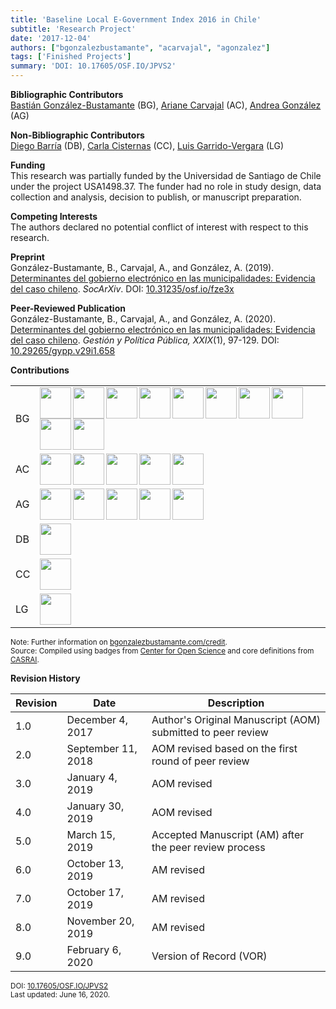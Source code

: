 ```yaml
---
title: 'Baseline Local E-Government Index 2016 in Chile'
subtitle: 'Research Project'
date: '2017-12-04'
authors: ["bgonzalezbustamante", "acarvajal", "agonzalez"]
tags: ['Finished Projects']
summary: 'DOI: 10.17605/OSF.IO/JPVS2'
---
```


**Bibliographic Contributors** <br />
[Bastián González-Bustamante](../../) (BG), [Ariane Carvajal](../../authors/acarvajal) (AC), [Andrea González](../../authors/agonzalez) (AG)

**Non-Bibliographic Contributors** <br />
[Diego Barría](../../authors/dbarria) (DB), [Carla Cisternas](../../authors/ccisternas) (CC), [Luis Garrido-Vergara](../../authors/lgarridovergara) (LG)

**Funding** <br />
This research was partially funded by the Universidad de Santiago de Chile under the project USA1498.37. The funder had no role in study design, data collection and analysis, decision to publish, or manuscript preparation.

**Competing Interests** <br />
The authors declared no potential conflict of interest with respect to this research.

**Preprint** <br />
González-Bustamante, B., Carvajal, A., and González, A. (2019). [Determinantes del gobierno electrónico en las municipalidades: Evidencia del caso chileno](../../publication/determinantes-del-gobierno-electronico-en-las-municipalidades/). *SocArXiv*. DOI: [10.31235/osf.io/fze3x](http://doi.org/10.31235/osf.io/fze3x)

**Peer-Reviewed Publication** <br />
González-Bustamante, B., Carvajal, A., and González, A. (2020). [Determinantes del gobierno electrónico en las municipalidades: Evidencia del caso chileno](../../publication/determinantes-del-gobierno-electronico-en-las-municipalidades/). *Gestión y Política Pública, XXIX*(1), 97-129. DOI: [10.29265/gypp.v29i1.658](https://doi.org/10.29265/gypp.v29i1.658) <br />

**Contributions** 

| | |
|---|---|
| BG | [<img src="../../credit/conceptualization.png" align="left" width="50" />](../../credit/conceptualization.png) [<img src="../../credit/formal_analysis.png" align="left" width="50" />](../../credit/formal_analysis.png) [<img src="../../credit/methodology.png" align="left" width="50" />](../../credit/methodology.png) [<img src="../../credit/project_administration.png" align="left" width="50" />](../../credit/project_administration.png) [<img src="../../credit/resources.png" align="left" width="50" />](../../credit/resources.png) [<img src="../../credit/computation.png" align="left" width="50" />](../../credit/computation.png) [<img src="../../credit/supervision.png" align="left" width="50" />](../../credit/supervision.png) [<img src="../../credit/data_visualization.png" align="left" width="50" />](../../credit/data_visualization.png) [<img src="../../credit/writing_initial_draft.png" align="left" width="50" />](../../credit/writing_initial_draft.png) [<img src="../../credit/writing_review.png" align="left" width="50" />](../../credit/writing_review.png) |
| AC | [<img src="../../credit/data_curation.png" align="left" width="50" />](../../credit/data_curation.png) [<img src="../../credit/investigation.png" align="left" width="50" />](../../credit/investigation.png) [<img src="../../credit/resources.png" align="left" width="50" />](../../credit/resources.png) [<img src="../../credit/writing_initial_draft.png" align="left" width="50" />](../../credit/writing_initial_draft.png) [<img src="../../credit/writing_review.png" align="left" width="50" />](../../credit/writing_review.png) |
| AG | [<img src="../../credit/data_curation.png" align="left" width="50" />](../../credit/data_curation.png) [<img src="../../credit/investigation.png" align="left" width="50" />](../../credit/investigation.png) [<img src="../../credit/resources.png" align="left" width="50" />](../../credit/resources.png) [<img src="../../credit/writing_initial_draft.png" align="left" width="50" />](../../credit/writing_initial_draft.png) [<img src="../../credit/writing_review.png" align="left" width="50" />](../../credit/writing_review.png) |
| DB | [<img src="../../credit/funding_acquisition.png" align="left" width="50" />](../../credit/funding_acquisition.png) |
| CC | [<img src="../../credit/writing_review.png" align="left" width="50" />](../../credit/writing_review.png) |
| LG | [<img src="../../credit/writing_review.png" align="left" width="50" />](../../credit/writing_review.png) |

<small>Note: Further information on [bgonzalezbustamante.com/credit](../../credit/).</small><br />
<small>Source: Compiled using badges from [Center for Open Science](https://github.com/CenterForOpenScience/open_research_badges) and core definitions from [CASRAI](https://casrai.org/credit/).</small><br />

**Revision History**

| Revision | Date | Description |
|---|---|---|
| 1.0 | December 4, 2017 | Author's Original Manuscript (AOM) submitted to peer review |
| 2.0 | September 11, 2018 | AOM revised based on the first round of peer review |
| 3.0 | January 4, 2019 | AOM revised |
| 4.0 | January 30, 2019 | AOM revised |
| 5.0 | March 15, 2019 | Accepted Manuscript (AM) after the peer review process |
| 6.0 | October 13, 2019 | AM revised |
| 7.0 | October 17, 2019 | AM revised |
| 8.0 | November 20, 2019 | AM revised |
| 9.0 | February 6, 2020 | Version of Record (VOR) |

<small>DOI: [10.17605/OSF.IO/JPVS2](http://doi.org/10.17605/OSF.IO/JPVS2)</small><br />
<small>Last updated: June 16, 2020.</small>
